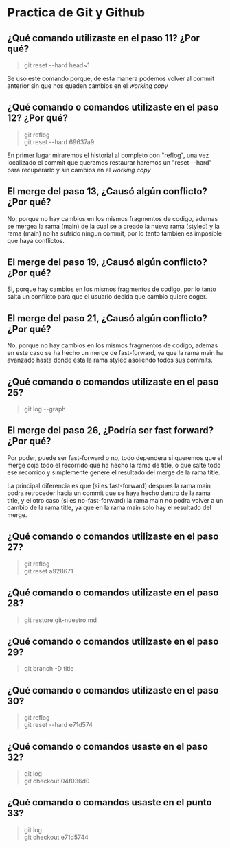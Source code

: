 # Practica de Git y Github

## ¿Qué comando utilizaste en el paso 11? ¿Por qué?

> git reset --hard head~1

Se uso este comando porque, de esta manera podemos volver al commit anterior sin que nos queden cambios en el *working copy*

## ¿Qué comando o comandos utilizaste en el paso 12? ¿Por qué?

> git reflog  
> git reset --hard 69637a9

En primer lugar miraremos el historial al completo con "reflog", una vez localizado el commit que queramos restaurar haremos un "reset --hard" para recuperarlo y sin cambios en el *working copy*

## El merge del paso 13, ¿Causó algún conflicto? ¿Por qué?

No, porque no hay cambios en los mismos fragmentos de codigo, ademas se mergea la rama (main) de la cual se a creado la nueva rama (styled) y la rama (main) no ha sufrido ningun commit, por lo tanto tambien es imposible que haya conflictos.

## El merge del paso 19, ¿Causó algún conflicto? ¿Por qué?

Si, porque hay cambios en los mismos fragmentos de codigo, por lo tanto salta un conflicto para que el usuario decida que cambio quiere coger.


## El merge del paso 21, ¿Causó algún conflicto? ¿Por qué?

No, porque no hay cambios en los mismos fragmentos de codigo, ademas en este caso se ha hecho un merge de fast-forward, ya que la rama main ha avanzado hasta donde esta la rama styled asoliendo todos sus commits.

## ¿Qué comando o comandos utilizaste en el paso 25?

> git log --graph

## El merge del paso 26, ¿Podría ser fast forward? ¿Por qué?

Por poder, puede ser fast-forward o no, todo dependera si queremos que el merge coja todo el recorrido que ha hecho la rama de title, o que salte todo ese recorrido y simplemente genere el resultado del merge de la rama title.

La principal diferencia es que (si es fast-forward) despues la rama main podra retroceder hacia un commit que se haya hecho dentro de la rama title, y el otro caso (si es no-fast-forward) la rama main no podra volver a un cambio de la rama title, ya que en la rama main solo hay el resultado del merge.

## ¿Qué comando o comandos utilizaste en el paso 27?

> git reflog  
> git reset a928671


## ¿Qué comando o comandos utilizaste en el paso 28?

> git restore git-nuestro.md

## ¿Qué comando o comandos utilizaste en el paso 29?

> git branch -D title

## ¿Qué comando o comandos utilizaste en el paso 30?

> git reflog  
> git reset --hard e71d574

## ¿Qué comando o comandos usaste en el paso 32?

> git log  
> git checkout 04f036d0


## ¿Qué comando o comandos usaste en el punto 33?

> git log  
> git checkout e71d5744
